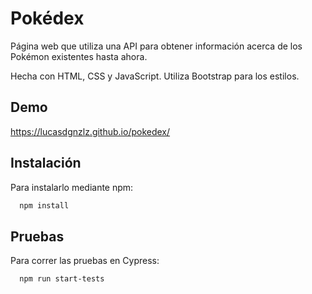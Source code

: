 
# Pokédex

Página web que utiliza una API para obtener información acerca de los Pokémon existentes hasta ahora.

Hecha con HTML, CSS y JavaScript. Utiliza Bootstrap para los estilos.
## Demo

https://lucasdgnzlz.github.io/pokedex/


## Instalación

Para instalarlo mediante npm:

```bash
  npm install

```
    
## Pruebas

Para correr las pruebas en Cypress:

```bash
  npm run start-tests
```

